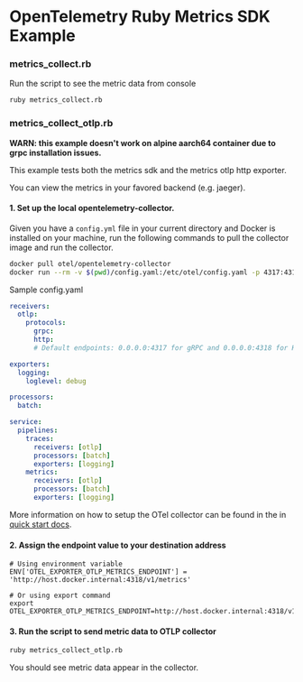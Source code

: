 # OpenTelemetry Ruby Metrics SDK Example

### metrics_collect.rb

Run the script to see the metric data from console

```sh
ruby metrics_collect.rb
```

### metrics_collect_otlp.rb

**WARN: this example doesn't work on alpine aarch64 container due to grpc installation issues.**

This example tests both the metrics sdk and the metrics otlp http exporter.

You can view the metrics in your favored backend (e.g. jaeger).

#### 1. Set up the local opentelemetry-collector.

Given you have a `config.yml` file in your current directory and Docker is installed on your machine, run the following commands to pull the collector image and run the collector.

```sh
docker pull otel/opentelemetry-collector
docker run --rm -v $(pwd)/config.yaml:/etc/otel/config.yaml -p 4317:4317 -p 4318:4318 otel/opentelemetry-collector --config /etc/otel/config.yaml
```

Sample config.yaml

```yaml
receivers:
  otlp:
    protocols:
      grpc:
      http:
      # Default endpoints: 0.0.0.0:4317 for gRPC and 0.0.0.0:4318 for HTTP

exporters:
  logging:
    loglevel: debug

processors:
  batch:

service:
  pipelines:
    traces:
      receivers: [otlp]
      processors: [batch]
      exporters: [logging]
    metrics:
      receivers: [otlp]
      processors: [batch]
      exporters: [logging]
```

More information on how to setup the OTel collector can be found in the in [quick start docs](https://opentelemetry.io/docs/collector/quick-start/).

#### 2. Assign the endpoint value to your destination address

```
# Using environment variable
ENV['OTEL_EXPORTER_OTLP_METRICS_ENDPOINT'] = 'http://host.docker.internal:4318/v1/metrics'

# Or using export command
export OTEL_EXPORTER_OTLP_METRICS_ENDPOINT=http://host.docker.internal:4318/v1/metrics
```

#### 3. Run the script to send metric data to OTLP collector

```sh
ruby metrics_collect_otlp.rb
```

You should see metric data appear in the collector.
